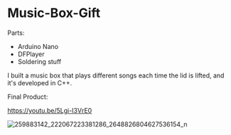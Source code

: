 # Music-Box-Gift

Parts:
- Arduino Nano
- DFPlayer
- Soldering stuff

I built a music box that plays different songs each time the lid is lifted, and it's developed in C++.

Final Product:

https://youtu.be/5Lgi-I3VrE0


![259883142_222067223381286_2648826804627536154_n](https://user-images.githubusercontent.com/66342616/142962372-083cfda6-aacc-4e6a-90bf-2c2d8e032fa4.jpg)
